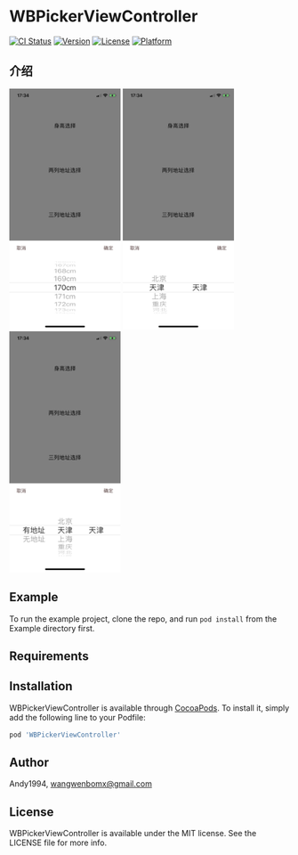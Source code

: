 # WBPickerViewController

[![CI Status](https://img.shields.io/travis/Andy1994/WBPickerViewController.svg?style=flat)](https://travis-ci.org/Andy1994/WBPickerViewController)
[![Version](https://img.shields.io/cocoapods/v/WBPickerViewController.svg?style=flat)](https://cocoapods.org/pods/WBPickerViewController)
[![License](https://img.shields.io/cocoapods/l/WBPickerViewController.svg?style=flat)](https://cocoapods.org/pods/WBPickerViewController)
[![Platform](https://img.shields.io/cocoapods/p/WBPickerViewController.svg?style=flat)](https://cocoapods.org/pods/WBPickerViewController)

## 介绍
<img width="200" height="433" alt="一列 PickerView 截图" src="https://github.com/Andy1994/WBPickerViewController/blob/master/Screenshot/IMG_0193.PNG"/>
<img width="200" height="433" alt="两列 PickerView 截图" src="https://github.com/Andy1994/WBPickerViewController/blob/master/Screenshot/IMG_0194.PNG"/>
<img width="200" height="433" alt="三列 PickerView 截图" src="https://github.com/Andy1994/WBPickerViewController/blob/master/Screenshot/IMG_0195.PNG"/>

## Example

To run the example project, clone the repo, and run `pod install` from the Example directory first.

## Requirements

## Installation

WBPickerViewController is available through [CocoaPods](https://cocoapods.org). To install
it, simply add the following line to your Podfile:

```ruby
pod 'WBPickerViewController'
```

## Author

Andy1994, wangwenbomx@gmail.com

## License

WBPickerViewController is available under the MIT license. See the LICENSE file for more info.

